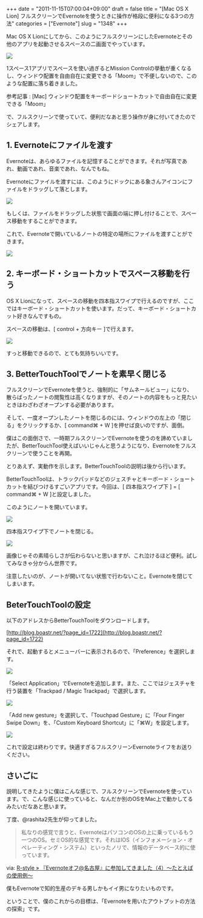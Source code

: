 +++
date = "2011-11-15T07:00:04+09:00"
draft = false
title = "[Mac OS X Lion] フルスクリーンでEvernoteを使うときに操作が格段に便利になる3つの方法"
categories = ["Evernote"]
slug = "1348"
+++

Mac OS X Lionにしてから、このようにフルスクリーンにしたEvernoteとその他のアプリを起動させるスペースの二画面でやっています。

![](/images/2011/11/1348_1.png)

1スペース1アプリでスペースを使い過ぎるとMission Controlの挙動が重くなるし、ウィンドウ配置を自由自在に変更できる「Moom」で不便しないので、このような配置に落ち着きました。

参考記事 : [Mac] ウィンドウ配置をキーボードショートカットで自由自在に変更できる「Moom」

で、フルスクリーンで使っていて、便利だなあと思う操作が身に付いてきたのでシェアします。

## 1. Evernoteにファイルを渡す

Evernoteは、あらゆるファイルを記憶することができます。それが写真であれ、動画であれ、音楽であれ、なんでもね。

Evernoteにファイルを渡すには、このようにドックにある象さんアイコンにファイルをドラッグして落とします。

![](/images/2011/11/1348_2.png)

もしくは、ファイルをドラッグした状態で画面の端に押し付けることで、スペース移動をすることができます。

これで、Evernoteで開いているノートの特定の場所にファイルを渡すことができます。

![](/images/2011/11/1348_3.png)

## 2. キーボード・ショートカットでスペース移動を行う

OS X Lionになって、スペースの移動を四本指スワイプで行えるのですが、ここではキーボード・ショートカットを使います。だって、キーボード・ショートカット好きなんですもの。

スペースの移動は、[ control + 方向キー ]で行えます。

![](/images/2011/11/1348_4.png)

すっと移動できるので、とても気持ちいいです。

## 3. BetterTouchToolでノートを素早く閉じる

フルスクリーンでEvernoteを使うと、強制的に「サムネールビュー」になり、散らばったノートの閲覧性は高くなりますが、そのノートの内容をもっと見たいときはわざわざオープンする必要があります。

そして、一度オープンしたノートを閉じるのには、ウィンドウの左上の「閉じる」をクリックするか、[ command⌘ + W ]を押せば良いのですが、面倒。

僕はこの面倒さで、一時期フルスクリーンでEvernoteを使うのを諦めていましたが、BetterTouchTool使えばいいじゃんと思うようになり、Evernoteをフルスクリーンで使うことを再開。

とりあえず、実動作を示します。BetterTouchToolの説明は後から行います。

BetterTouchToolは、トラックパッドなどのジェスチャとキーボード・ショートカットを結びつけるすごいアプリです。今回は、[ 四本指スワイプ下 ] = [ command⌘ + W ]と設定しました。

このようにノートを開いています。

![](/images/2011/11/1348_5.png)

四本指スワイプ下でノートを閉じる。

![](/images/2011/11/1348_6.png)

画像じゃその素晴らしさが伝わらないと思いますが、これ泣けるほど便利。試してみなきゃ分からん世界です。

注意したいのが、ノートが開いてない状態で行わないこと。Evernoteを閉じてしまいます。

## BeterTouchToolの設定

以下のアドレスからBetterTouchToolをダウンロードします。

[http://blog.boastr.net/?page_id=1722](http://blog.boastr.net/?page_id=1722)

それで、起動するとメニューバーに表示されるので、「Preference」を選択します。

![](/images/2011/11/1348_7.png)

「Select Application」でEvernoteを追加します。また、ここではジェスチャを行う装置を「Trackpad / Magic Trackpad」で選択します。

![](/images/2011/11/1348_8.png)

「Add new gesture」を選択して、「Touchpad Gesture」に「Four Finger Swipe Down」を、「Custom Keyboard Shortcut」に「⌘W」を設定します。

![](/images/2011/11/1348_9.png)

これで設定は終わりです。快適すぎるフルスクリーンEvernoteライフをお送りください。

## さいごに

説明してきたように僕はこんな感じで、フルスクリーンでEvernoteを使っています。で、こんな感じに使っていると、なんだか別のOSをMac上で動かしてるみたいだなあと思います。

丁度、@rashita2先生が仰ってました。

> 私なりの感覚で言うと、EvernoteはパソコンのOSの上に乗っているもう一つのOS。セミOS的な感覚です。それはIOS（インフォメーション・オペレーティング・システム）といったノリで、情報のデータベース的に使っています。 

via: [R-style » 『Evernoteオフ@名古屋』に参加してきました（4）〜たとえばの使用例〜](http://rashita.net/blog/?p=6860)

僕もEvernoteで知的生産のデキる男しかもイイ男になりたいものです。

ということで、僕のこれからの目標は、「Evernoteを用いたアウトプットの方法の探索」です。
